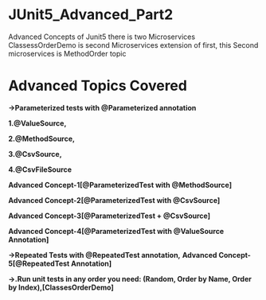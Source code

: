 # JUnit5_Advanced_Part2
Advanced Concepts of Junit5 there is two Microservices ClassessOrderDemo is second Microservices extension of first, this  Second microservices is MethodOrder topic

# Advanced Topics Covered

**->Parameterized tests with @Parameterized annotation**


 **1.@ValueSource,**

 **2.@MethodSource,**

 **3.@CsvSource,**

 **4.@CsvFileSource**
 
**Advanced Concept-1[@ParameterizedTest with @MethodSource]**

**Advanced Concept-2[@ParameterizedTest with @CsvSource]**

**Advanced Concept-3[@ParameterizedTest + @CsvSource]**

**Advanced Concept-4[@ParameterizedTest with @ValueSource Annotation]**

**->Repeated Tests with @RepeatedTest annotation,**
**Advanced Concept-5[@RepeatedTest Annotation]**
 
 
 **->.Run unit tests in any order you need: (Random, Order by Name, Order by Index),[ClassesOrderDemo]**

 
